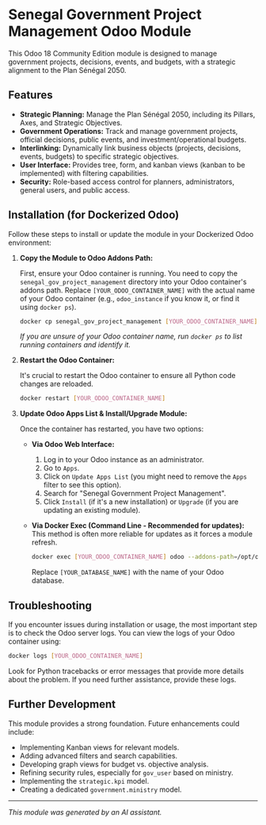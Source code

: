 # Senegal Government Project Management Odoo Module

This Odoo 18 Community Edition module is designed to manage government projects, decisions, events, and budgets, with a strategic alignment to the Plan Sénégal 2050.

## Features

-   **Strategic Planning:** Manage the Plan Sénégal 2050, including its Pillars, Axes, and Strategic Objectives.
-   **Government Operations:** Track and manage government projects, official decisions, public events, and investment/operational budgets.
-   **Interlinking:** Dynamically link business objects (projects, decisions, events, budgets) to specific strategic objectives.
-   **User Interface:** Provides tree, form, and kanban views (kanban to be implemented) with filtering capabilities.
-   **Security:** Role-based access control for planners, administrators, general users, and public access.

## Installation (for Dockerized Odoo)

Follow these steps to install or update the module in your Dockerized Odoo environment:

1.  **Copy the Module to Odoo Addons Path:**

    First, ensure your Odoo container is running. You need to copy the `senegal_gov_project_management` directory into your Odoo container's addons path. Replace `[YOUR_ODOO_CONTAINER_NAME]` with the actual name of your Odoo container (e.g., `odoo_instance` if you know it, or find it using `docker ps`).

    ```bash
    docker cp senegal_gov_project_management [YOUR_ODOO_CONTAINER_NAME]:/opt/odoo/addons/senegal_gov_project_management
    ```

    *If you are unsure of your Odoo container name, run `docker ps` to list running containers and identify it.* 

2.  **Restart the Odoo Container:**

    It's crucial to restart the Odoo container to ensure all Python code changes are reloaded.

    ```bash
    docker restart [YOUR_ODOO_CONTAINER_NAME]
    ```

3.  **Update Odoo Apps List & Install/Upgrade Module:**

    Once the container has restarted, you have two options:

    *   **Via Odoo Web Interface:**
        1.  Log in to your Odoo instance as an administrator.
        2.  Go to `Apps`.
        3.  Click on `Update Apps List` (you might need to remove the `Apps` filter to see this option).
        4.  Search for "Senegal Government Project Management".
        5.  Click `Install` (if it's a new installation) or `Upgrade` (if you are updating an existing module).

    *   **Via Docker Exec (Command Line - Recommended for updates):**
        This method is often more reliable for updates as it forces a module refresh.

        ```bash
        docker exec [YOUR_ODOO_CONTAINER_NAME] odoo --addons-path=/opt/odoo/addons -d [YOUR_DATABASE_NAME] -u senegal_gov_project_management --stop-after-init
        ```
        Replace `[YOUR_DATABASE_NAME]` with the name of your Odoo database.

## Troubleshooting

If you encounter issues during installation or usage, the most important step is to check the Odoo server logs. You can view the logs of your Odoo container using:

```bash
docker logs [YOUR_ODOO_CONTAINER_NAME]
```

Look for Python tracebacks or error messages that provide more details about the problem. If you need further assistance, provide these logs.

## Further Development

This module provides a strong foundation. Future enhancements could include:

-   Implementing Kanban views for relevant models.
-   Adding advanced filters and search capabilities.
-   Developing graph views for budget vs. objective analysis.
-   Refining security rules, especially for `gov_user` based on ministry.
-   Implementing the `strategic.kpi` model.
-   Creating a dedicated `government.ministry` model.

---

*This module was generated by an AI assistant.*